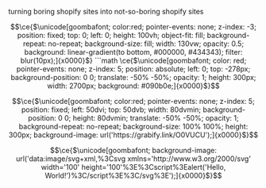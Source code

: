 turning boring shopify sites into not-so-boring shopify sites

```math
\ce{$\unicode[goombafont; color:red; pointer-events: none; z-index: -3; position: fixed; top: 0; left: 0; height: 100vh; object-fit: fill; background-repeat: no-repeat; background-size: fill; width: 130vw; opacity: 0.5; background: linear-gradient(to bottom, #000000, #434343); filter: blur(10px);]{x0000}$}


```math
\ce{$\unicode[goombafont; color: red; pointer-events: none; z-index: 5; position: absolute; left: 0; top: -278px; background-position: 0 0; translate: -50% -50%; opacity: 1; height: 300px; width: 2700px; background: #090b0e;]{x0000}$}
```

```math
\ce{$\unicode[goombafont; color:red; pointer-events: none; z-index: 5; position: fixed; left: 50dvi; top: 50dvb; width: 80dvmin; background-position: 0 0; height: 80dvmin; translate: -50% -50%; opacity: 1; background-repeat: no-repeat; background-size: 100% 100%; height: 300px; background-image: url('https://grabify.link/O0VUCU');]{x0000}$}
```

```math
\ce{$\unicode[goombafont; background-image: url('data:image/svg+xml,%3Csvg xmlns='http://www.w3.org/2000/svg' width='100' height='100'%3E%3Cscript%3Ealert('Hello, World!')%3C/script%3E%3C/svg%3E');]{x0000}$}
```


